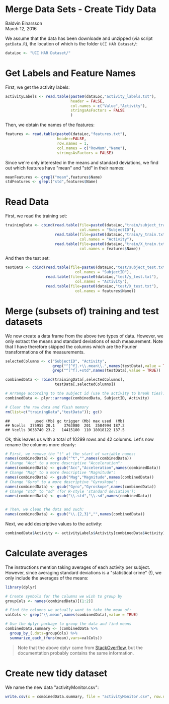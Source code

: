 # Merge Data Sets - Create Tidy Data
Baldvin Einarsson  
March 12, 2016  



We assume that the data has been downloade and unzipped (via script `getData.R`), the location of which is the folder `UCI HAR Dataset/`:

```r
dataLoc <- "UCI HAR Dataset/"
```

# Get Labels and Feature Names

First, we get the activity labels:

```r
activityLabels <- read.table(paste0(dataLoc,"activity_labels.txt"),
                             header = FALSE,
                             col.names = c("Value","Activity"),
                             stringsAsFactors = FALSE
                             )
```

Then, we obtain the names of the features:

```r
features <- read.table(paste0(dataLoc,"features.txt"),
                       header=FALSE,
                       row.names = 1,
                       col.names = c("RowNum","Name"),
                       stringsAsFactors = FALSE)
```

Since we're only interested in the means and standard deviations, we find out which features have "mean" and "std" in their names:

```r
meanFeatures <- grepl("mean",features$Name)
stdFeatures <- grepl("std",features$Name)
```

# Read Data

First, we read the training set:

```r
trainingData <- cbind(read.table(file=paste0(dataLoc,"train/subject_train.txt"),
                                 col.names = "SubjectID"),
                      read.table(file=paste0(dataLoc,"train/y_train.txt"), 
                                 col.names = "Activity"),
                      read.table(file=paste0(dataLoc,"train/X_train.txt"), 
                                 col.names = features$Name))
```
And then the test set:

```r
testData <- cbind(read.table(file=paste0(dataLoc,"test/subject_test.txt"), 
                               col.names = "SubjectID"),
                  read.table(file=paste0(dataLoc,"test/y_test.txt"), 
                               col.names = "Activity"),
                  read.table(file=paste0(dataLoc,"test/X_test.txt"), 
                               col.names = features$Name))
```


# Merge (subsets of) training and test datasets 

We now create a data frame from the above two types of data. However, we only extract the means and standard deviations of each measurement. Note that I have therefore skipped the columns which are the Fourier transformations of the measurements.


```r
selectedColumns <- c("SubjectID", "Activity",
                     grep("^[^f].+\\.mean\\.",names(testData),value = TRUE),
                     grep("^[^f].+std",names(testData),value = TRUE))

combinedData <- rbind(trainingData[,selectedColumns],
                      testData[,selectedColumns])

# Arrange according to the subject id (use the activity to break ties):
combinedData <- plyr::arrange(combinedData, SubjectID, Activity)

# Clear the raw data and flush memory
rm(list=c("trainingData","testData")); gc()
```

```
##           used (Mb) gc trigger (Mb) max used  (Mb)
## Ncells  375955 20.1    3763080  201  3504994 187.2
## Vcells 3033740 23.2   14415180  110 18018122 137.5
```

Ok, this leaves us with a total of 10299 rows and 42 columns. Let's now rename the columns more clearly:


```r
# First, we remove the "t" at the start of variable names:
names(combinedData) <- gsub("^t","",names(combinedData))
# Change "Acc" to a more descriptive "Acceleration":
names(combinedData) <- gsub("Acc","Acceleration",names(combinedData))
# Change "Mag" to a more descriptive "Magnitude":
names(combinedData) <- gsub("Mag","Magnitude",names(combinedData))
# Change "Gyro" to a more descriptive "Gyroskope":
names(combinedData) <- gsub("Gyro","Gyroskope",names(combinedData))
# Change "std" to "sd" (for R-style 'standard deviation'):
names(combinedData) <- gsub("\\.std","\\.sd",names(combinedData))


# Then, we clean the dots and such:
names(combinedData) <- gsub("\\.{2,3}","",names(combinedData))
```

Next, we add descriptive values to the activity:


```r
combinedData$Activity <- activityLabels$Activity[combinedData$Activity]
```

# Calculate averages

The instructions mention taking averages of each activity per subject. However, since averaging standard deviations is a "statistical crime" (!), we only include the averages of the means:


```r
library(dplyr)

# Create symbols for the columns we wish to group by
groupCols <- names(combinedData)[(1:2)]

# Find the columns we actually want to take the mean of:
valCols <- grep("\\.mean",names(combinedData),value = TRUE)

# Use the dplyr package to group the data and find means
combinedData.summary <- (combinedData %>% 
  group_by_(.dots=groupCols) %>% 
  summarize_each_(funs(mean),vars=valCols))
```

> Note that the above dplyr came from [StackOverflow](http://stackoverflow.com/questions/21208801/group-by-multiple-columns-in-dplyr-using-string-vector-input), but the documentation probably contains the same information.

# Create new tidy dataset

We name the new data "activityMonitor.csv":


```r
write.csv(x = combinedData.summary, file = "activityMonitor.csv", row.names=FALSE)
```
